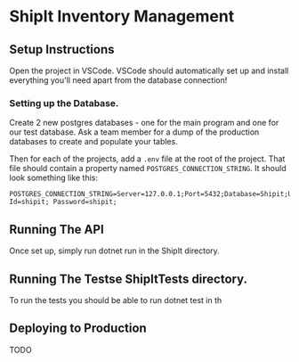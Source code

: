 # ShipIt Inventory Management

## Setup Instructions
Open the project in VSCode.
VSCode should automatically set up and install everything you'll need apart from the database connection!

### Setting up the Database.
Create 2 new postgres databases - one for the main program and one for our test database.
Ask a team member for a dump of the production databases to create and populate your tables.

Then for each of the projects, add a `.env` file at the root of the project.
That file should contain a property named `POSTGRES_CONNECTION_STRING`.
It should look something like this:
```
POSTGRES_CONNECTION_STRING=Server=127.0.0.1;Port=5432;Database=Shipit;User Id=shipit; Password=shipit;
```


## Running The API
Once set up, simply run dotnet run in the ShipIt directory.

## Running The Testse ShipItTests directory.
To run the tests you should be able to run dotnet test in th

## Deploying to Production
TODO
